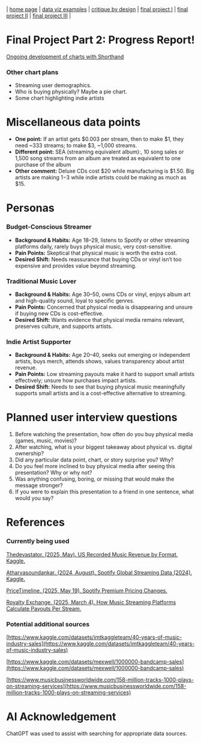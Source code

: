 | [home page](https://cmustudent.github.io/tswd-portfolio-templates/) | [data viz examples](dataviz-examples) | [critique by design](critique-by-design) | [final project I](final-project-part-one) | [final project II](final-project-part-two) | [final project III](final-project-part-three) |

# Final Project Part 2: Progress Report!

[Ongoing development of charts with Shorthand](https://preview.shorthand.com/5mbPhLN6UfT5mhl0)

### Other chart plans
- Streaming user demographics.
- Who is buying physically? Maybe a pie chart.
- Some chart highlighting indie artists

# Miscellaneous data points

- **One point:** If an artist gets $0.003 per stream, then to make $1, they need ~333 streams; to make $3, ~1,000 streams.
- **Different point:** SEA (streaming equivalent album):, 10 song sales or 1,500 song streams from an album are treated as equivalent to one purchase of the album
- **Other comment:** Deluxe CDs cost $20 while manufacturing is $1.50. Big artists are making $1-$3 while indie artists could be making as much as $15.

# Personas

### Budget-Conscious Streamer
- **Background & Habits:** Age 18–29, listens to Spotify or other streaming platforms daily, rarely buys physical music, very cost-sensitive.
- **Pain Points:** Skeptical that physical music is worth the extra cost.
- **Desired Shift:** Needs reassurance that buying CDs or vinyl isn’t too expensive and provides value beyond streaming.

### Traditional Music Lover
- **Background & Habits:** Age 30–50, owns CDs or vinyl, enjoys album art and high-quality sound, loyal to specific genres.
- **Pain Points:** Concerned that physical media is disappearing and unsure if buying new CDs is cost-effective.
- **Desired Shift:** Wants evidence that physical media remains relevant, preserves culture, and supports artists.

### Indie Artist Supporter
- **Background & Habits:** Age 20–40, seeks out emerging or independent artists, buys merch, attends shows, values transparency about artist revenue.
- **Pain Points:** Low streaming payouts make it hard to support small artists effectively; unsure how purchases impact artists.
- **Desired Shift:** Needs to see that buying physical music meaningfully supports small artists and is a cost-effective alternative to streaming.

# Planned user interview questions
1. Before watching the presentation, how often do you buy physical media (games, music, movies)?
2. After watching, what is your biggest takeaway about physical vs. digital ownership?
3. Did any particular data point, chart, or story surprise you? Why?
4. Do you feel more inclined to buy physical media after seeing this presentation? Why or why not?
5. Was anything confusing, boring, or missing that would make the message stronger?
6. If you were to explain this presentation to a friend in one sentence, what would you say?

# References
### Currently being used

[Thedevastator. (2025, May). US Recorded Music Revenue by Format. Kaggle.](https://www.kaggle.com/datasets/thedevastator/us-recorded-music-revenue-by-format)

[Atharvasoundankar. (2024, August). Spotify Global Streaming Data (2024). Kaggle.](https://www.kaggle.com/datasets/atharvasoundankar/spotify-global-streaming-data-2024)

[PriceTimeline. (2025, May 19). Spotify Premium Pricing Changes.](https://pricetimeline.com/data/price/spotify-premium)

[Royalty Exchange. (2025, March 4). How Music Streaming Platforms Calculate Payouts Per Stream.](https://royaltyexchange.com/blog/how-music-streaming-platforms-calculate-payouts-per-stream-2025)

### Potential additional sources

[https://www.kaggle.com/datasets/imtkaggleteam/40-years-of-music-industry-sales](https://www.kaggle.com/datasets/imtkaggleteam/40-years-of-music-industry-sales)

[https://www.kaggle.com/datasets/mexwell/1000000-bandcamp-sales](https://www.kaggle.com/datasets/mexwell/1000000-bandcamp-sales)

[https://www.musicbusinessworldwide.com/158-million-tracks-1000-plays-on-streaming-services](https://www.musicbusinessworldwide.com/158-million-tracks-1000-plays-on-streaming-services)


# AI Acknowledgement
ChatGPT was used to assist with searching for appropriate data sources.

